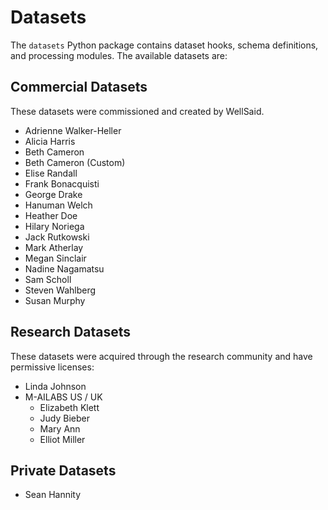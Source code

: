 # Datasets

The `datasets` Python package contains dataset hooks, schema definitions, and processing modules.
The available datasets are:

## Commercial Datasets

These datasets were commissioned and created by WellSaid.

- Adrienne Walker-Heller
- Alicia Harris
- Beth Cameron
- Beth Cameron (Custom)
- Elise Randall
- Frank Bonacquisti
- George Drake
- Hanuman Welch
- Heather Doe
- Hilary Noriega
- Jack Rutkowski
- Mark Atherlay
- Megan Sinclair
- Nadine Nagamatsu
- Sam Scholl
- Steven Wahlberg
- Susan Murphy

## Research Datasets

These datasets were acquired through the research community and have permissive licenses:

- Linda Johnson
- M-AILABS US / UK
  - Elizabeth Klett
  - Judy Bieber
  - Mary Ann
  - Elliot Miller

## Private Datasets

- Sean Hannity
